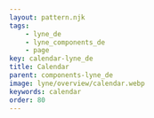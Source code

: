 ```yaml
---
layout: pattern.njk
tags: 
    - lyne_de
    - lyne_components_de
    - page
key: calendar-lyne_de
title: Calendar
parent: components-lyne_de
image: lyne/overview/calendar.webp
keywords: calendar
order: 80
---
```

